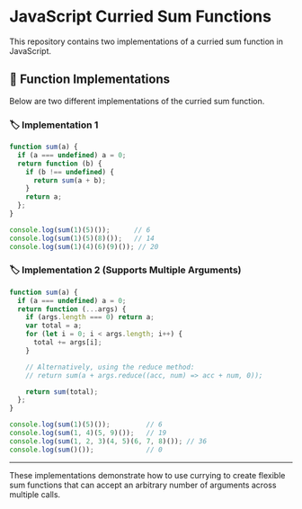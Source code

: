 # JavaScript Curried Sum Functions

This repository contains two implementations of a curried sum function in JavaScript.

## 📌 Function Implementations

Below are two different implementations of the curried sum function.

### 🏷️ Implementation 1

```javascript
function sum(a) {
  if (a === undefined) a = 0;
  return function (b) {
    if (b !== undefined) {
      return sum(a + b);
    }
    return a;
  };
}

console.log(sum(1)(5)());      // 6
console.log(sum(1)(5)(8)());   // 14
console.log(sum(1)(4)(6)(9)()); // 20
```

### 🏷️ Implementation 2 (Supports Multiple Arguments)

```javascript
function sum(a) {
  if (a === undefined) a = 0;
  return function (...args) {
    if (args.length === 0) return a;
    var total = a;
    for (let i = 0; i < args.length; i++) {
      total += args[i];
    }

    // Alternatively, using the reduce method:
    // return sum(a + args.reduce((acc, num) => acc + num, 0));

    return sum(total);
  };
}

console.log(sum(1)(5)());         // 6
console.log(sum(1, 4)(5, 9)());   // 19
console.log(sum(1, 2, 3)(4, 5)(6, 7, 8)()); // 36
console.log(sum()());             // 0
```

---

These implementations demonstrate how to use currying to create flexible sum functions that can accept an arbitrary number of arguments across multiple calls.

